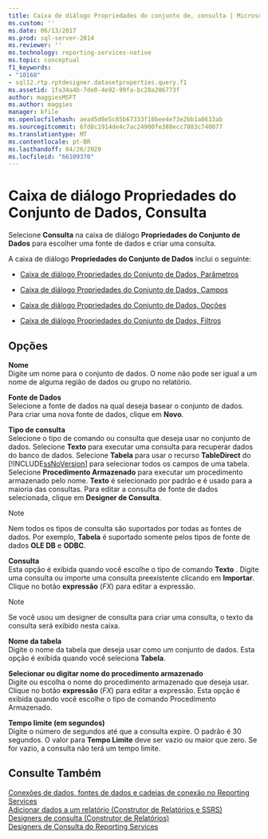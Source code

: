 ```yaml
---
title: Caixa de diálogo Propriedades do conjunto de, consulta | Microsoft Docs
ms.custom: ''
ms.date: 06/13/2017
ms.prod: sql-server-2014
ms.reviewer: ''
ms.technology: reporting-services-native
ms.topic: conceptual
f1_keywords:
- "10160"
- sql12.rtp.rptdesigner.datasetproperties.query.f1
ms.assetid: 1fa34a4b-7de0-4e92-99fa-bc28a206773f
author: maggiesMSFT
ms.author: maggies
manager: kfile
ms.openlocfilehash: aead5d8e5c85b67333f10bee4e73e2bb1a8633ab
ms.sourcegitcommit: 6fd8c1914de4c7ac24900fe388ecc7883c740077
ms.translationtype: MT
ms.contentlocale: pt-BR
ms.lasthandoff: 04/26/2020
ms.locfileid: "66109370"
---
```

# <a name="dataset-properties-dialog-box-query"></a>Caixa de diálogo Propriedades do Conjunto de Dados, Consulta
  Selecione **Consulta** na caixa de diálogo **Propriedades do Conjunto de Dados** para escolher uma fonte de dados e criar uma consulta.  
  
 A caixa de diálogo **Propriedades do Conjunto de Dados** inclui o seguinte:  
  
-   [Caixa de diálogo Propriedades do Conjunto de Dados, Parâmetros](report-data/dataset-properties-dialog-box-parameters.md)  
  
-   [Caixa de diálogo Propriedades do Conjunto de Dados, Campos](../../2014/reporting-services/dataset-properties-dialog-box-fields.md)  
  
-   [Caixa de diálogo Propriedades do Conjunto de Dados, Opções](../../2014/reporting-services/dataset-properties-dialog-box-options.md)  
  
-   [Caixa de diálogo Propriedades do Conjunto de Dados, Filtros](report-data/dataset-properties-dialog-box-filters.md)  
  
## <a name="options"></a>Opções  
 **Nome**  
 Digite um nome para o conjunto de dados. O nome não pode ser igual a um nome de alguma região de dados ou grupo no relatório.  
  
 **Fonte de Dados**  
 Selecione a fonte de dados na qual deseja basear o conjunto de dados. Para criar uma nova fonte de dados, clique em **Novo**.  
  
 **Tipo de consulta**  
 Selecione o tipo de comando ou consulta que deseja usar no conjunto de dados. Selecione **Texto** para executar uma consulta para recuperar dados do banco de dados. Selecione **Tabela** para usar o recurso **TableDirect** do [!INCLUDE[ssNoVersion](../includes/ssnoversion-md.md)] para selecionar todos os campos de uma tabela. Selecione **Procedimento Armazenado** para executar um procedimento armazenado pelo nome. **Texto** é selecionado por padrão e é usado para a maioria das consultas. Para editar a consulta de fonte de dados selecionada, clique em **Designer de Consulta**.  
  
> [!NOTE]  
>  Nem todos os tipos de consulta são suportados por todas as fontes de dados. Por exemplo, **Tabela** é suportado somente pelos tipos de fonte de dados **OLE DB** e **ODBC**.  
  
 **Consulta**  
 Esta opção é exibida quando você escolhe o tipo de comando **Texto** . Digite uma consulta ou importe uma consulta preexistente clicando em **Importar**. Clique no botão **expressão** (*FX*) para editar a expressão.  
  
> [!NOTE]  
>  Se você usou um designer de consulta para criar uma consulta, o texto da consulta será exibido nesta caixa.  
  
 **Nome da tabela**  
 Digite o nome da tabela que deseja usar como um conjunto de dados. Esta opção é exibida quando você seleciona **Tabela**.  
  
 **Selecionar ou digitar nome do procedimento armazenado**  
 Digite ou escolha o nome do procedimento armazenado que deseja usar. Clique no botão **expressão** (*FX*) para editar a expressão. Esta opção é exibida quando você escolhe o tipo de comando Procedimento Armazenado.  
  
 **Tempo limite (em segundos)**  
 Digite o número de segundos até que a consulta expire. O padrão é 30 segundos. O valor para **Tempo Limite** deve ser vazio ou maior que zero. Se for vazio, a consulta não terá um tempo limite.  
  
## <a name="see-also"></a>Consulte Também  
 [Conexões de dados, fontes de dados e cadeias de conexão no Reporting Services](../../2014/reporting-services/data-connections-data-sources-and-connection-strings-in-reporting-services.md)   
 [Adicionar dados a um relatório &#40;Construtor de Relatórios e SSRS&#41;](report-data/report-datasets-ssrs.md)   
 [Designers de consulta &#40;Construtor de Relatórios&#41;](../../2014/reporting-services/query-designers-report-builder.md)   
 [Designers de Consulta do Reporting Services](../../2014/reporting-services/reporting-services-query-designers.md)  
  
  
